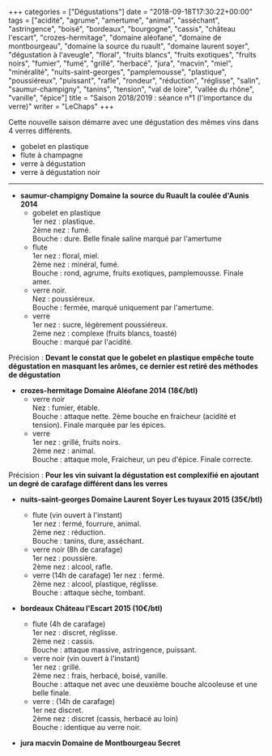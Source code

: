 +++
categories = ["Dégustations"]
date = "2018-09-18T17:30:22+00:00"
tags = ["acidité", "agrume", "amertume", "animal", "asséchant", "astringence", "boisé", "bordeaux", "bourgogne", "cassis", "château l'escart", "crozes-hermitage", "domaine aléofane", "domaine de montbourgeau", "domaine la source du ruault", "domaine laurent soyer", "dégustation à l'aveugle", "floral", "fruits blancs", "fruits exotiques", "fruits noirs", "fumier", "fumé", "grillé", "herbacé", "jura", "macvin", "miel", "minéralité", "nuits-saint-georges", "pamplemousse", "plastique", "poussiéreux", "puissant", "rafle", "rondeur", "réduction", "réglisse", "salin", "saumur-champigny", "tanins", "tension", "val de loire", "vallée du rhône", "vanille", "épice"] 
title = "Saison 2018/2019 : séance n°1 (l'importance du verre)"
writer = "LeChaps"
+++

Cette nouvelle saison démarre avec une dégustation des mêmes vins dans 4 verres différents.

* gobelet en plastique
* flute à champagne
* verre à dégustation
* verre à dégustation noir

---

* **saumur-champigny Domaine la source du Ruault la coulée d'Aunis 2014**
  * gobelet en plastique  
  1er nez : plastique.  
  2ème nez : fumé.  
  Bouche : dure. Belle finale saline marqué par l'amertume
  * flute  
  1er nez : floral, miel.  
  2ème nez : minéral, fumé.  
  Bouche : rond, agrume, fruits exotiques, pamplemousse. Finale amer.
  * verre noir.  
  Nez : poussiéreux.  
  Bouche : fermée, marqué uniquement par l'amertume.
  * verre  
  1er nez : sucre, légèrement poussiéreux.  
  2eme nez : complexe (fruits blancs, toasté)  
  Bouche : marqué par l'acidité.

Précision : **Devant le constat que le gobelet en plastique empêche toute dégustation en masquant les arômes, ce dernier est retiré des méthodes de dégustation**

* **crozes-hermitage Domaine Aléofane 2014 (18€/btl)**
  * verre noir  
  Nez : fumier, étable.  
  Bouche : attaque nette. 2ème bouche en fraicheur (acidité et tension). Finale marquée par les épices.
  * verre  
  1er nez : grillé, fruits noirs.  
  2ème nez : animal.  
  Bouche : attaque mole, Fraicheur, un peu d'épice. Finale correcte.

Précision : **Pour les vin suivant la dégustation est complexifié en ajoutant un degré de carafage différent dans les verres**

* **nuits-saint-georges Domaine Laurent Soyer Les tuyaux 2015 (35€/btl)** <i class="fa fa-minus-circle"></i>
  * flute (vin ouvert à l'instant)  
  1er nez : fermé, fourrure, animal.  
  2ème nez : réduction.  
  Bouche : tanins, dure, asséchant.
  * verre noir (8h de carafage)  
  1er nez : poussière.  
  2ème nez : alcool, rafle.
  * verre (14h de carafage)
  1er nez : fermé.  
  2ème nez : alcool, plastique, réglisse.  
  Bouche : attaque sèche, tombant.

* **bordeaux Château l'Escart 2015 (10€/btl)**
  * flute (4h de carafage)  
  1er nez : discret, réglisse.  
  2ème nez : cassis.  
  Bouche : attaque massive, astringence, puissant.
  * verre noir (vin ouvert à l'instant)  
  1er nez : grillé.  
  2ème nez : frais, herbacé, boisé, vanille.  
  Bouche : attaque net avec une deuxième bouche alcooleuse et une belle finale.
  * verre : (14h de carafage)  
  1er nez discret.  
  2ème nez : discret (cassis, herbacé au loin)  
  Bouche : identique au verre noir.

* **jura macvin Domaine de Montbourgeau Secret <i class="fa fa-plus-circle"></i> <i class="fa fa-plus-circle"></i>**
